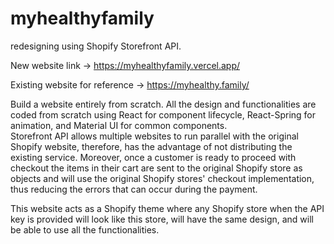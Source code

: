 # myhealthyfamily
redesigning using Shopify Storefront API. 

New website link -> https://myhealthyfamily.vercel.app/

Existing website for reference -> https://myhealthy.family/

Build a website entirely from scratch. All the design and functionalities are coded from scratch using React for component lifecycle, React-Spring for animation, and Material UI for common components.  
Storefront API allows multiple websites to run parallel with the original Shopify website, therefore, has the advantage of not distributing the existing service. Moreover, once a customer is ready to proceed with checkout the items in their cart are sent to the original Shopify store as objects and will use the original Shopify stores' checkout implementation, thus reducing the errors that can occur during the payment.
 
This website acts as a Shopify theme where any Shopify store when the API key is provided will look like this store, will have the same design, and will be able to use all the functionalities. 
